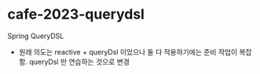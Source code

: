 # cafe-2023-querydsl
Spring QueryDSL

* 원래 의도는 reactive + queryDsl 이었으나 둘 다 적용하기에는 준비 작업이 복잡함. queryDsl 만 연습하는 것으로 변경
